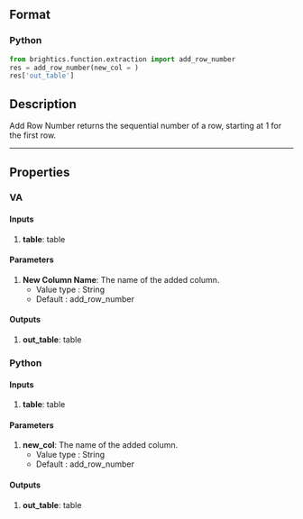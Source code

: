 ## Format
### Python
```python
from brightics.function.extraction import add_row_number
res = add_row_number(new_col = )
res['out_table']
```

## Description
Add Row Number returns the sequential number of a row, starting at 1 for the first row.

---

## Properties
### VA
#### Inputs
1. **table**: table

#### Parameters
1. **New Column Name**: The name of the added column.
   - Value type : String
   - Default : add_row_number

#### Outputs
1. **out_table**: table

### Python
#### Inputs
1. **table**: table

#### Parameters
1. **new_col**: The name of the added column.
   - Value type : String
   - Default : add_row_number

#### Outputs
1. **out_table**: table

